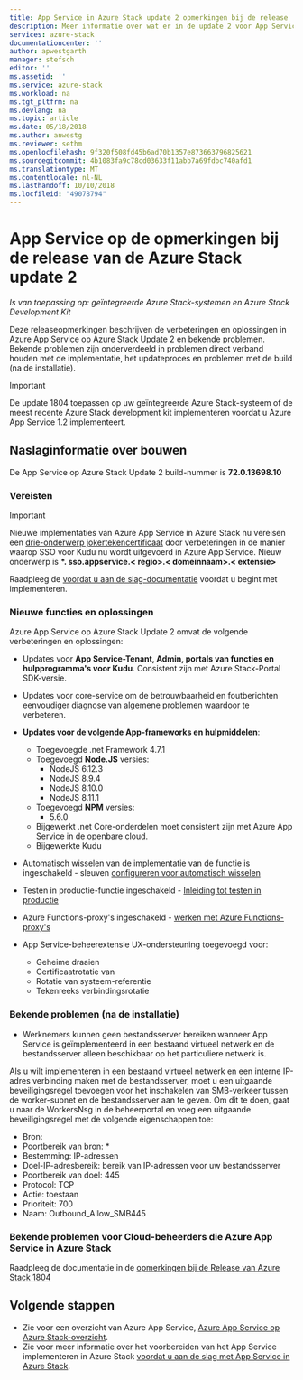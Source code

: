 ```yaml
---
title: App Service in Azure Stack update 2 opmerkingen bij de release | Microsoft Docs
description: Meer informatie over wat er in de update 2 voor App Service in Azure Stack, de bekende problemen en het downloaden van de update.
services: azure-stack
documentationcenter: ''
author: apwestgarth
manager: stefsch
editor: ''
ms.assetid: ''
ms.service: azure-stack
ms.workload: na
ms.tgt_pltfrm: na
ms.devlang: na
ms.topic: article
ms.date: 05/18/2018
ms.author: anwestg
ms.reviewer: sethm
ms.openlocfilehash: 9f320f508fd45b6ad70b1357e873663796825621
ms.sourcegitcommit: 4b1083fa9c78cd03633f11abb7a69fdbc740afd1
ms.translationtype: MT
ms.contentlocale: nl-NL
ms.lasthandoff: 10/10/2018
ms.locfileid: "49078794"
---
```

# <a name="app-service-on-azure-stack-update-2-release-notes"></a>App Service op de opmerkingen bij de release van de Azure Stack update 2

*Is van toepassing op: geïntegreerde Azure Stack-systemen en Azure Stack Development Kit*

Deze releaseopmerkingen beschrijven de verbeteringen en oplossingen in Azure App Service op Azure Stack Update 2 en bekende problemen. Bekende problemen zijn onderverdeeld in problemen direct verband houden met de implementatie, het updateproces en problemen met de build (na de installatie).

> [!IMPORTANT]
> De update 1804 toepassen op uw geïntegreerde Azure Stack-systeem of de meest recente Azure Stack development kit implementeren voordat u Azure App Service 1.2 implementeert.
>
>

## <a name="build-reference"></a>Naslaginformatie over bouwen

De App Service op Azure Stack Update 2 build-nummer is **72.0.13698.10**

### <a name="prerequisites"></a>Vereisten

> [!IMPORTANT]
> Nieuwe implementaties van Azure App Service in Azure Stack nu vereisen een [drie-onderwerp jokertekencertificaat](azure-stack-app-service-before-you-get-started.md#get-certificates) door verbeteringen in de manier waarop SSO voor Kudu nu wordt uitgevoerd in Azure App Service. Nieuw onderwerp is  **\*. sso.appservice.\< regio\>.\< domeinnaam\>.\< extensie\>**
>
>

Raadpleeg de [voordat u aan de slag-documentatie](azure-stack-app-service-before-you-get-started.md) voordat u begint met implementeren.

### <a name="new-features-and-fixes"></a>Nieuwe functies en oplossingen

Azure App Service op Azure Stack Update 2 omvat de volgende verbeteringen en oplossingen:

- Updates voor **App Service-Tenant, Admin, portals van functies en hulpprogramma's voor Kudu**. Consistent zijn met Azure Stack-Portal SDK-versie.

- Updates voor core-service om de betrouwbaarheid en foutberichten eenvoudiger diagnose van algemene problemen waardoor te verbeteren.

- **Updates voor de volgende App-frameworks en hulpmiddelen**:
  - Toegevoegde .net Framework 4.7.1
  - Toegevoegd **Node.JS** versies:
    - NodeJS 6.12.3
    - NodeJS 8.9.4
    - NodeJS 8.10.0
    - NodeJS 8.11.1
  - Toegevoegd **NPM** versies:
    - 5.6.0
  - Bijgewerkt .net Core-onderdelen moet consistent zijn met Azure App Service in de openbare cloud.
  - Bijgewerkte Kudu

- Automatisch wisselen van de implementatie van de functie is ingeschakeld - sleuven [configureren voor automatisch wisselen](https://docs.microsoft.com/azure/app-service/web-sites-staged-publishing#configure-auto-swap)

- Testen in productie-functie ingeschakeld - [Inleiding tot testen in productie](https://azure.microsoft.com/resources/videos/introduction-to-azure-websites-testing-in-production-with-galin-iliev/)

- Azure Functions-proxy's ingeschakeld - [werken met Azure Functions-proxy's](https://docs.microsoft.com/azure/azure-functions/functions-proxies)

- App Service-beheerextensie UX-ondersteuning toegevoegd voor:
  - Geheime draaien
  - Certificaatrotatie van
  - Rotatie van systeem-referentie
  - Tekenreeks verbindingsrotatie

### <a name="known-issues-post-installation"></a>Bekende problemen (na de installatie)

- Werknemers kunnen geen bestandsserver bereiken wanneer App Service is geïmplementeerd in een bestaand virtueel netwerk en de bestandsserver alleen beschikbaar op het particuliere netwerk is.

Als u wilt implementeren in een bestaand virtueel netwerk en een interne IP-adres verbinding maken met de bestandsserver, moet u een uitgaande beveiligingsregel toevoegen voor het inschakelen van SMB-verkeer tussen de worker-subnet en de bestandsserver aan te geven. Om dit te doen, gaat u naar de WorkersNsg in de beheerportal en voeg een uitgaande beveiligingsregel met de volgende eigenschappen toe:
 * Bron:
 * Poortbereik van bron: *
 * Bestemming: IP-adressen
 * Doel-IP-adresbereik: bereik van IP-adressen voor uw bestandsserver
 * Poortbereik van doel: 445
 * Protocol: TCP
 * Actie: toestaan
 * Prioriteit: 700
 * Naam: Outbound_Allow_SMB445

### <a name="known-issues-for-cloud-admins-operating-azure-app-service-on-azure-stack"></a>Bekende problemen voor Cloud-beheerders die Azure App Service in Azure Stack

Raadpleeg de documentatie in de [opmerkingen bij de Release van Azure Stack 1804](azure-stack-update-1804.md)

## <a name="next-steps"></a>Volgende stappen

- Zie voor een overzicht van Azure App Service, [Azure App Service op Azure Stack-overzicht](azure-stack-app-service-overview.md).
- Zie voor meer informatie over het voorbereiden van het App Service implementeren in Azure Stack [voordat u aan de slag met App Service in Azure Stack](azure-stack-app-service-before-you-get-started.md).
